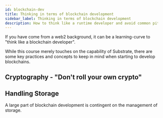```yaml
---
id: blockchain-dev
title: Thinking in terms of blockchain development
sidebar_label: Thinking in terms of blockchain development
description: How to think like a runtime developer and avoid common pitfalls.
---
```


If you have come from a web2 background, it can be a learning-curve to "think like a blockchain developer".

While this course merely touches on the capability of Substrate, there are some key practices and concepts to keep in mind when starting to develop blockchains.

## Cryptography - "Don't roll your own crypto"

## Handling Storage

A large part of blockchain development is contingent on the management of storage.